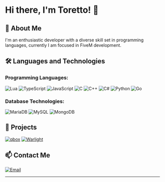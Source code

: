 # Hi there, I'm Toretto! 👋

## 🚀 About Me
I'm an enthusiastic developer with a diverse skill set in programming languages, currently I am focused in FiveM development.

## 🛠️ Languages and Technologies

### Programming Languages:
![Lua](https://img.shields.io/badge/Lua-2C2D72?style=for-the-badge&logo=lua&logoColor=white)
![TypeScript](https://img.shields.io/badge/TypeScript-007ACC?style=for-the-badge&logo=typescript&logoColor=white)
![JavaScript](https://img.shields.io/badge/JavaScript-F7DF1E?style=for-the-badge&logo=javascript&logoColor=black)
![C](https://img.shields.io/badge/C-00599C?style=for-the-badge&logo=c&logoColor=white)
![C++](https://img.shields.io/badge/C++-00599C?style=for-the-badge&logo=c%2B%2B&logoColor=white)
![C#](https://img.shields.io/badge/C%23-239120?style=for-the-badge&logo=csharp&logoColor=white)
![Python](https://img.shields.io/badge/Python-3776AB?style=for-the-badge&logo=python&logoColor=white)
![Go](https://img.shields.io/badge/Go-00ADD8?style=for-the-badge&logo=go&logoColor=white)

### Database Technologies:
![MariaDB](https://img.shields.io/badge/MariaDB-003545?style=for-the-badge&logo=mariadb&logoColor=white)
![MySQL](https://img.shields.io/badge/MySQL-4479A1?style=for-the-badge&logo=mysql&logoColor=white)
![MongoDB](https://img.shields.io/badge/MongoDB-47A248?style=for-the-badge&logo=mongodb&logoColor=white)

## 🌟 Projects
[![qbox](https://img.shields.io/badge/qbox-ffff00?style=for-the-badge&logo=fivem&logoColor=black)](https://github.com/qbox-project)
[![Warlight](https://img.shields.io/badge/Warlight-AC6F00?style=for-the-badge&logo=discord&logoColor=white)](https://discord.gg/warlight)


## 📫 Contact Me
[![Email](https://img.shields.io/badge/Email-admin@toretto.dev-blue?style=for-the-badge)](mailto:admin@toretto.dev)

---
